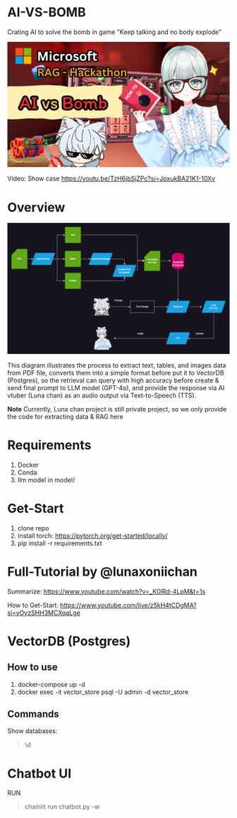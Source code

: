 # AI-VS-BOMB

Crating AI to solve the bomb in game "Keep talking and no body explode"

![Diagram](./resources/thumbnail_relax-programming.png)

Video: Show case
https://youtu.be/TzH6jbSjZPc?si=JpxukBA21K1-10Xv

# Overview

![Diagram](./resources/diagram.png)

This diagram illustrates the process to extract text, tables, and images data from PDF file, converts them into a simple format before put it to VectorDB (Postgres), so the retrieval can query with high accuracy before create & send final prompt to LLM model (GPT-4o), and provide the response via AI vtuber (Luna chan) as an audio output via Text-to-Speech (TTS).

**Note** Currently, Luna chan project is still private project, so we only provide the code for extracting data & RAG here

# Requirements
1) Docker
2) Conda
3) llm model in model/

# Get-Start
1) clone repo
2) install torch: https://pytorch.org/get-started/locally/
3) pip install -r requirements.txt

# Full-Tutorial by @lunaxoniichan
Summarize: https://www.youtube.com/watch?v=_K0lRd-4LpM&t=1s

How to Get-Start: https://www.youtube.com/live/z5kH4tCDgMA?si=yOyzSHH3MCXqaLge

# VectorDB (Postgres)
## How to use
1) docker-compose up -d
2) docker exec -it vector_store psql -U admin -d vector_store

## Commands
Show databases: 
> \d

# Chatbot UI
RUN
> chainlit run chatbot.py -w
